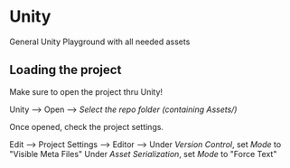 # Unity
General Unity Playground with all needed assets

## Loading the project ##
Make sure to open the project thru Unity!

Unity --> Open --> *Select the repo folder (containing Assets/)*

Once opened, check the project settings.

Edit --> Project Settings --> Editor -->
  Under *Version Control*, set *Mode* to "Visible Meta Files"
  Under *Asset Serialization*, set *Mode* to "Force Text"

